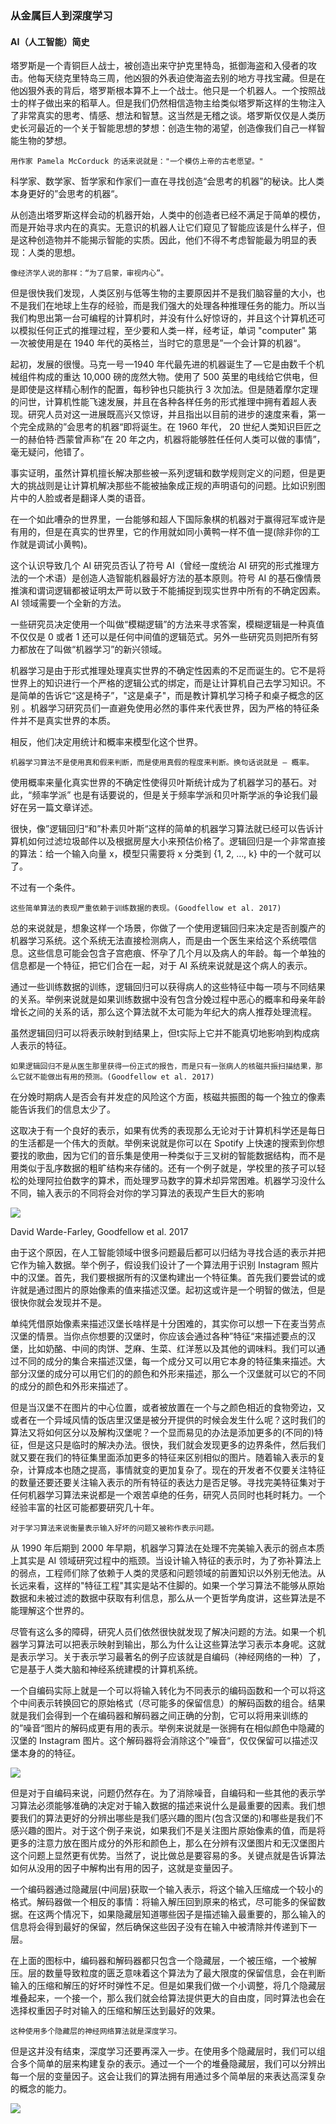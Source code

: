### 从金属巨人到深度学习

#### AI（人工智能）简史

塔罗斯是一个青铜巨人战士，被创造出来守护克里特岛，抵御海盗和入侵者的攻击。他每天绕克里特岛三周，他凶狠的外表迫使海盗去别的地方寻找宝藏。但是在他凶狠外表的背后，塔罗斯根本算不上一个战士。他只是一个机器人。一个按照战士的样子做出来的稻草人。但是我们仍然相信造物主给类似塔罗斯这样的生物注入了非常真实的思考、情感、想法和智慧。这当然是无稽之谈。塔罗斯仅仅是人类历史长河最近的一个关于智能思想的梦想：创造生物的渴望，创造像我们自己一样智能生物的梦想。

    用作家 Pamela McCorduck 的话来说就是："一个模仿上帝的古老愿望。"


科学家、数学家、哲学家和作家们一直在寻找创造“会思考的机器”的秘诀。比人类本身更好的”会思考的机器“。

从创造出塔罗斯这样会动的机器开始，人类中的创造者已经不满足于简单的模仿，而是开始寻求内在的真实。无意识的机器人让它们窥见了智能应该是什么样子，但是这种创造物并不能揭示智能的实质。因此，他们不得不考虑智能最为明显的表现：人类的思想。


    像经济学人说的那样：“为了启蒙，审视内心”。


但是很快我们发现，人类区别与低等生物的主要原因并不是我们脑容量的大小，也不是我们在地球上生存的经验，而是我们强大的处理各种推理任务的能力。所以当我们构思出第一台可编程的计算机时，并没有什么好惊讶的，并且这个计算机还可以模拟任何正式的推理过程，至少要和人类一样，经考证，单词 "computer" 第一次被使用是在 1940 年代的英格兰，当时它的意思是”一个会计算的机器“。


起初，发展的很慢。马克一号 —1940 年代最先进的机器诞生了 — 它是由数千个机械组件构成的重达 10,000 磅的庞然大物。使用了 500 英里的电线给它供电，但是即使是这样精心制作的配置，每秒钟也只能执行 3 次加法。但是随着摩尔定理的问世，计算机性能飞速发展，并且在各种各样任务的形式推理中拥有着超人表现。研究人员对这一进展既高兴又惊讶，并且指出以目前的进步的速度来看，第一个完全成熟的”会思考的机器“即将诞生。在 1960 年代， 20 世纪人类知识巨匠之一的赫伯特·西蒙曾声称”在 20 年之内，机器将能够胜任任何人类可以做的事情”，毫无疑问，他错了。


事实证明，虽然计算机擅长解决那些被一系列逻辑和数学规则定义的问题，但是更大的挑战则是让计算机解决那些不能被抽象成正规的声明语句的问题。比如识别图片中的人脸或者是翻译人类的语音。


在一个如此嘈杂的世界里，一台能够和超人下国际象棋的机器对于赢得冠军或许是有用的，但是在真实的世界里，它的作用就如同小黄鸭一样不值一提(除非你的工作就是调试小黄鸭)。

这个认识导致几个 AI 研究员否认了符号 AI（曾经一度统治 AI 研究的形式推理方法的一个术语）是创造人造智能机器最好方法的基本原则。符号 AI 的基石像情景推演和谓词逻辑都被证明太严苛以致于不能捕捉到现实世界中所有的不确定因素。AI 领域需要一个全新的方法。


一些研究员决定使用一个叫做“模糊逻辑”的方法来寻求答案，模糊逻辑是一种真值不仅仅是 0 或者 1 还可以是任何中间值的逻辑范式。另外一些研究员则把所有努力都放在了叫做“机器学习”的新兴领域。

机器学习是由于形式推理处理真实世界的不确定性因素的不足而诞生的。它不是将世界上的知识进行一个严格的逻辑公式的绑定，而是让计算机自己去学习知识。不是简单的告诉它“这是椅子”，"这是桌子"，而是教计算机学习椅子和桌子概念的区别 。机器学习研究员们一直避免使用必然的事件来代表世界，因为严格的特征条件并不是真实世界的本质。

相反，他们决定用统计和概率来模型化这个世界。

    机器学习算法不是使用真和假来判断，而是使用真假的程度来判断。换句话说就是 — 概率。


使用概率来量化真实世界的不确定性使得贝叶斯统计成为了机器学习的基石。对此，“频率学派” 也是有话要说的，但是关于频率学派和贝叶斯学派的争论我们最好在另一篇文章详述。

很快，像”逻辑回归“和”朴素贝叶斯“这样的简单的机器学习算法就已经可以告诉计算机如何过滤垃圾邮件以及根据房屋大小来预估价格了。逻辑回归是一个非常直接的算法：给一个输入向量 x，模型只需要将 x 分类到 {1, 2, …, k} 中的一个就可以了。

不过有一个条件。

    这些简单算法的表现严重依赖于训练数据的表现。(Goodfellow et al. 2017)

总的来说就是，想象这样一个场景，你做了一个使用逻辑回归来决定是否剖腹产的机器学习系统。这个系统无法直接检测病人，而是由一个医生来给这个系统喂信息。这些信息可能会包含子宫疤痕、怀孕了几个月以及病人的年龄。每一个单独的信息都是一个特征，把它们合在一起，对于 AI 系统来说就是这个病人的表示。

通过一些训练数据的训练，逻辑回归可以获得病人的这些特征中每一项与不同结果的关系。举例来说就是如果训练数据中没有包含分娩过程中恶心的概率和母亲年龄增长之间的关系的话，那么这个算法就不太可能为年纪大的病人推荐处理流程。

虽然逻辑回归可以将表示映射到结果上，但t实际上它并不能真切地影响到构成病人表示的特征。

    如果逻辑回归不是从医生那里获得一份正式的报告，而是只有一张病人的核磁共振扫描结果，那么它就不能做出有用的预测。(Goodfellow et al. 2017)

在分娩时期病人是否会有并发症的风险这个方面，核磁共振图的每一个独立的像素能告诉我们的信息太少了。

这取决于有一个良好的表示，如果有优秀的表现那么无论对于计算机科学还是每日的生活都是一个伟大的贡献。举例来说就是你可以在 Spotify 上快速的搜索到你想要找的歌曲，因为它们的音乐集是使用一种类似于三叉树的智能数据结构，而不是用类似于乱序数据的粗旷结构来存储的。还有一个例子就是，学校里的孩子可以轻松的处理阿拉伯数字的算术，而处理罗马数字的算术却异常困难。机器学习没什么不同，输入表示的不同将会对你的学习算法的表现产生巨大的影响


![](https://cdn-images-1.medium.com/max/800/1*mjzOs0JuZS7TfP0RXNc8Ew.png)


David Warde-Farley, Goodfellow et al. 2017


由于这个原因，在人工智能领域中很多问题最后都可以归结为寻找合适的表示并把它作为输入数据。举个例子，假设我们设计了一个算法用于识别 Instagram 照片中的汉堡。首先，我们要根据所有的汉堡构建出一个特征集。首先我们要尝试的或许就是通过图片的原始像素的值来描述汉堡。起初这或许是一个明智的做法，但是很快你就会发现并不是。

单纯凭借原始像素来描述汉堡长啥样是十分困难的，其实你可以想一下在麦当劳点汉堡的情景。当你点你想要的汉堡时，你应该会通过各种”特征“来描述要点的汉堡，比如奶酪、中间的肉饼、芝麻、生菜、红洋葱以及其他的调味料。我们可以通过不同的成分的集合来描述汉堡，每一个成分又可以用它本身的特征集来描述。大部分汉堡的成分可以用它们的的颜色和外形来描述，那么一个汉堡就可以它的不同的成分的颜色和外形来描述了。

但是当汉堡不在图片的中心位置，或者被放置在一个与之颜色相近的食物旁边，又或者在一个异域风情的饭店里汉堡是被分开提供的时候会发生什么呢？这时我们的算法又将如何区分以及解构汉堡呢？一个显而易见的办法是添加更多的(不同的)特征，但是这只是临时的解决办法。很快，我们就会发现更多的边界条件，然后我们就又要在我们的特征集里面添加更多的特征来区别相似的图片。随着输入表示的复杂，计算成本也随之提高，事情就变的更加复杂了。现在的开发者不仅要关注特征的数量还要还要关注输入表示的所有特征的表达力是否足够。寻找完美特征集对于任何机器学习算法来说都是一个艰苦卓绝的任务，研究人员同时也耗时耗力。一个经验丰富的社区可能都要研究几十年。

    对于学习算法来说衡量表示输入好坏的问题又被称作表示问题。

从 1990 年后期到 2000 年早期，机器学习算法在处理不完美输入表示的弱点本质上其实是 AI 领域研究过程中的瓶颈。当设计输入特征的表示时，为了弥补算法上的弱点，工程师们除了依赖于人类的灵感和问题领域的前置知识以外别无他法。从长远来看，这样的"特征工程"其实是站不住脚的。如果一个学习算法不能够从原始数据和未被过滤的数据中获取有利信息，那么从一个更哲学角度讲，这些算法是不能理解这个世界的。

尽管有这么多的障碍，研究人员们依然很快就发现了解决问题的方法。如果一个机器学习算法可以把表示映射到输出，那么为什么让这些算法学习表示本身呢。这就是表示学习。关于表示学习最著名的例子应该就是自编码（神经网络的一种）了，它是基于人类大脑和神经系统建模的计算机系统。

一个自编码实际上就是一个可以将输入转化为不同表示的编码函数和一个可以将这个中间表示转换回它的原始格式（尽可能多的保留信息）的解码函数的组合。结果就是我们会得到一个在编码器和解码器之间正确的分割，它可以将用来训练的的”噪音“图片的解码成更有用的表示。举例来说就是一张拥有在相似颜色中隐藏的汉堡的 Instagram 图片。这个解码器将会消除这个”噪音“，仅仅保留可以描述汉堡本身的的特征。

![](https://cdn-images-1.medium.com/max/800/1*wKE69-fX180Q_gkzYzGbwg.png)

但是对于自编码来说，问题仍然存在。为了消除噪音，自编码和一些其他的表示学习算法必须能够准确的决定对于输入数据的描述来说什么是最重要的因素。我们想要我们的算法更好的分辨出哪些是我们感兴趣的图片(包含汉堡的)和哪些是我们不感兴趣的图片。对于这个例子来说，如果我们不是关注图片原始像素的值，而是将更多的注意力放在图片成分的外形和颜色上，那么在分辨有汉堡图片和无汉堡图片这个问题上显然更有优势。当然了，说比做总是要容易的多。关键点就是告诉算法如何从没用的因子中解构出有用的因子，这就是变量因子。

一个编码器通过隐藏层(中间层)获取一个输入表示，将这个输入压缩成一个较小的格式。解码器做一个相反的事情：将输入解压回到原来的格式，尽可能多的保留数据。在这两个情况下，如果隐藏层知道哪些因子是描述输入最重要的，那么输入的信息将会得到最好的保留，然后确保这些因子没有在输入中被清除并传递到下一层。


在上面的图标中，编码器和解码器都只包含一个隐藏层，一个被压缩，一个被解压。层的数量导致粒度的匮乏意味着这个算法为了最大限度的保留信息，会在判断输入的压缩和解压的好坏时弹性不足。但是如果我们做一个小调整，将几个隐藏层堆叠起来，一个接一个，那么我们就会给算法提供更大的自由度，同时算法也会在选择权重因子时对输入的压缩和解压达到最好的效果。

    这种使用多个隐藏层的神经网络算法就是深度学习。

但是这并没有结束，深度学习还要再深入一步。在使用多个隐藏层时，我们可以组合多个简单的层来构建复杂的表示。通过一个一个的堆叠隐藏层，我们可以分辨出每一个层的变量因子。这会让我们的算法拥有用通过多个简单层的来表达高深复杂的概念的能力。


![](https://cdn-images-1.medium.com/max/800/1*lXwWR56AEUQs3pWhHeFEEg.jpeg)
